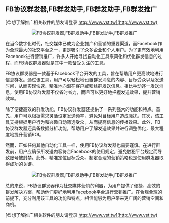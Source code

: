 ## **FB协议群发器,FB群发助手,FB群发助手,FB群发推广**

[😍想了解推广相关软件的朋友请登录 http://www.vst.tw](http://www.vst.tw)

 <center><img src="https://vst.tw/MP4/tuiguang/png/8.png" alt="FB协议群发器,FB群发助手,FB群发助手,FB群发推广"></center>

在当今数字化时代，社交媒体已成为企业推广和营销的重要渠道，而Facebook作为全球最大的社交平台之一，更是吸引了众多企业和个人用户。为了更有效地利用Facebook进行营销推广，许多人开始寻找自动化工具来简化和优化群发信息的过程，而FB协议群发器就是其中一款备受关注的工具。

FB协议群发器是一款基于Facebook平台开发的工具，旨在帮助用户更高效地进行信息群发。通过该工具，用户可以轻松地设置群发消息的内容、目标受众以及发送时间，从而实现快速、精准地向潜在客户或粉丝群发送信息。相比手动逐一发送消息，使用FB协议群发器不仅省时省力，而且可以更好地把握发送效果，提升营销效率。

除了便捷高效的群发功能，FB协议群发器还提供了一系列强大的功能和特点。首先，用户可以根据需求灵活设定发送频率，避免对目标用户造成骚扰。其次，该工具支持根据用户行为和兴趣自动筛选受众，从而提高信息的传播效果。此外，FB协议群发器还具备数据分析功能，帮助用户了解发送效果并进行调整优化，最大程度地提升营销ROI。

然而，正如任何其他自动化工具一样，使用FB协议群发器也需要谨慎。在进行群发前，用户应确保所发送内容符合Facebook的使用规定，避免触犯平台规定而导致账号被封禁。此外，精准定位目标受众、制定合理的营销策略也是使用群发器取得成功的关键。

 <center><img src="https://vst.tw/MP4/tuiguang/png/2.png" alt="FB协议群发器,FB群发助手,FB群发助手,FB群发推广"></center>

总的来说，FB协议群发器作为社交媒体营销的利器，为用户提供了便捷、高效的群发解决方案，帮助他们更好地利用Facebook平台进行营销推广。在合规合理的前提下，充分利用该工具的功能和特点，相信能够为用户带来更广阔的营销空间和商机。

[😍想了解推广相关软件的朋友请登录 http://www.vst.tw](http://www.vst.tw)



